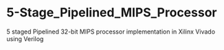 # 5-Stage_Pipelined_MIPS_Processor
5 staged Pipelined 32-bit MIPS processor implementation in Xilinx Vivado using Verilog
